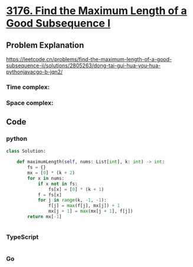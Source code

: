 # [3176. Find the Maximum Length of a Good Subsequence I](https://leetcode.cn/problems/find-the-maximum-length-of-a-good-subsequence-i/description/)

## Problem Explanation
https://leetcode.cn/problems/find-the-maximum-length-of-a-good-subsequence-ii/solutions/2805263/dong-tai-gui-hua-you-hua-pythonjavacgo-b-jqn2/
### Time complex:

### Space complex:

## Code

### python
```python
class Solution:
   
    def maximumLength(self, nums: List[int], k: int) -> int:
        fs = {}
        mx = [0] * (k + 2)
        for x in nums:
            if x not in fs:
                fs[x] = [0] * (k + 1)
            f = fs[x]
            for j in range(k, -1, -1):
                f[j] = max(f[j], mx[j]) + 1
                mx[j + 1] = max(mx[j + 1], f[j])
        return mx[-1]



```

### TypeScript
```TypeScript


```

### Go
```go
```